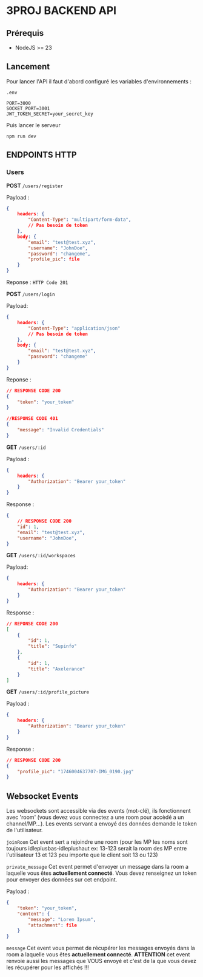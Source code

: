 # 3PROJ BACKEND API

## Prérequis
- NodeJS >= 23

## Lancement
Pour lancer l'API il faut d'abord configuré les variables d'environnements :

```.env```
```.env
PORT=3000
SOCKET_PORT=3001
JWT_TOKEN_SECRET=your_secret_key
```

Puis lancer le serveur
```shell
npm run dev
```

## ENDPOINTS HTTP

### Users
__POST__
```/users/register```

Payload :

```JSON
{
    headers: {
        "Content-Type": "multipart/form-data",
        // Pas besoin de token
    },
    body: {
        "email": "test@test.xyz",
        "username": "JohnDoe",
        "password": "changeme",
        "profile_pic": file
    }
}
```

Reponse : ```HTTP Code 201```





__POST__ ```/users/login```

Payload:
```JSON
{
    headers: {
        "Content-Type": "application/json"
        // Pas besoin de token
    },
    body: {
        "email": "test@test.xyz",
        "password": "changeme"
    }
}
```

Reponse :
```JSON
// RESPONSE CODE 200
{
    "token": "your_token"
}
```
```JSON
//RESPONSE CODE 401
{
    "message": "Invalid Credentials"
}
```





__GET__ ```/users/:id```

Payload :
```JSON
{
    headers: {
        "Authorization": "Bearer your_token"
    }
}
```

Response :
```JSON
{
    // RESPONSE CODE 200
    "id": 1,
    "email": "test@test.xyz",
    "username": "JohnDoe",
}
```




__GET__ ```/users/:id/workspaces```

Payload:
```JSON
{
    headers: {
        "Authorization": "Bearer your_token"
    }
}
```

Response :
```JSON
// REPONSE CODE 200
[
    {
        "id": 1,
        "title": "Supinfo"
    },
    {
        "id": 1,
        "title": "Axelerance"
    }
]
```



__GET__ ```/users/:id/profile_picture```

Payload :
```JSON
{
    headers: {
        "Authorization": "Bearer your_token"
    }
}
```

Response :
```JSON
// RESPONSE CODE 200
{
    "profile_pic": "1746004637707-IMG_0190.jpg"
}
```


## Websocket Events

Les websockets sont accessible via des events (mot-clé), ils fonctionnent avec 'room' (vous devez vous connectez a une room pour accèdé a un channel/MP...). Les events servant a envoyé des données demande le token de l'utilisateur.

```joinRoom```
Cet event sert a rejoindre une room (pour les MP les noms sont toujours idleplusbas-idleplushaut ex: 13-123 serait la room des MP entre l'utilisateur 13 et 123 peu importe que le client soit 13 ou 123)

```private_message``` 
Cet event permet d'envoyer un message dans la room a laquelle vous êtes **actuellement connecté**. Vous devez renseignez un token pour envoyer des données sur cet endpoint.

Payload :
```JSON
{
    "token": "your_token",
    "content": {
        "message": "Lorem Ipsum",
        "attachment": file
    }
}
```

```message```
Cet event vous permet de récupérer les messages envoyés dans la room a laquelle vous êtes **actuellement connecté**. **ATTENTION** cet event renvoie aussi les messages que VOUS envoyé et c'est de la que vous devez les récupérer pour les affichés !!!